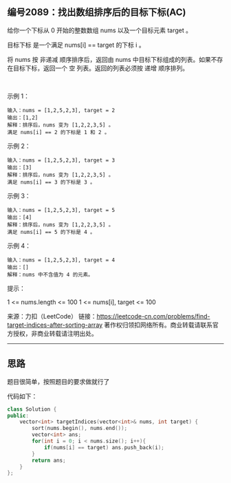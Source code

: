 ## 编号2089：找出数组排序后的目标下标(AC)

给你一个下标从 0 开始的整数数组 nums 以及一个目标元素 target 。

目标下标 是一个满足 nums[i] == target 的下标 i 。

将 nums 按 非递减 顺序排序后，返回由 nums 中目标下标组成的列表。如果不存在目标下标，返回一个 空 列表。返回的列表必须按 递增 顺序排列。

 

示例 1：
```
输入：nums = [1,2,5,2,3], target = 2
输出：[1,2]
解释：排序后，nums 变为 [1,2,2,3,5] 。
满足 nums[i] == 2 的下标是 1 和 2 。
```
示例 2：
```
输入：nums = [1,2,5,2,3], target = 3
输出：[3]
解释：排序后，nums 变为 [1,2,2,3,5] 。
满足 nums[i] == 3 的下标是 3 。
```
示例 3：
```
输入：nums = [1,2,5,2,3], target = 5
输出：[4]
解释：排序后，nums 变为 [1,2,2,3,5] 。
满足 nums[i] == 5 的下标是 4 。
```
示例 4：
```
输入：nums = [1,2,5,2,3], target = 4
输出：[]
解释：nums 中不含值为 4 的元素。 
```
提示：

1 <= nums.length <= 100
1 <= nums[i], target <= 100

来源：力扣（LeetCode）
链接：https://leetcode-cn.com/problems/find-target-indices-after-sorting-array
著作权归领扣网络所有。商业转载请联系官方授权，非商业转载请注明出处。

---
## 思路

题目很简单，按照题目的要求做就行了

代码如下：
```c++
class Solution {
public:
    vector<int> targetIndices(vector<int>& nums, int target) {
        sort(nums.begin(), nums.end());
        vector<int> ans;
        for(int i = 0; i < nums.size(); i++){
            if(nums[i] == target) ans.push_back(i);
        }
        return ans;
    }
};
```